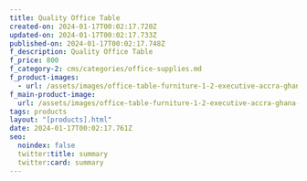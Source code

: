 ```yaml
---
title: Quality Office Table
created-on: 2024-01-17T00:02:17.720Z
updated-on: 2024-01-17T00:02:17.733Z
published-on: 2024-01-17T00:02:17.748Z
f_description: Quality Office Table
f_price: 800
f_category-2: cms/categories/office-supplies.md
f_product-images:
  - url: /assets/images/office-table-furniture-1-2-executive-accra-ghana-gotogh.com.jpg
f_main-product-image:
  url: /assets/images/office-table-furniture-1-2-executive-accra-ghana-gotogh.com.jpg
tags: products
layout: "[products].html"
date: 2024-01-17T00:02:17.761Z
seo:
  noindex: false
  twitter:title: summary
  twitter:card: summary
---
```

